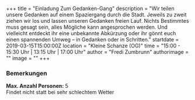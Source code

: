 +++
title = "Einladung Zum Gedanken-Gang"
description = "Wir teilen unsere Gedanken auf einem Spaziergang durch die Stadt. Jeweils zu zweit ziehen wir los und lassen unseren Gedanken freien Lauf. Nichts Bestimmtes muss gesagt sein, alles Mögliche kann angesprochen werden. Und vielleicht entdeckt ihr eine unbekannte Abkürzung oder ihr gönnt euch einen spannenden Umweg – in Gedanken oder in Schritten."
startdate = 2019-03-15T15:00:00Z
location = "Kleine Schanze (OG)"
time = "15:00 - 15:30 Uhr | 13:15 Uhr | 17:00 Uhr"
author = "Fredi Zumbrunn"
authorimage = ""
image = ""
+++

### Bemerkungen
**Max. Anzahl Personen:** 5    
Findet nicht statt bei sehr schlechtem Wetter
